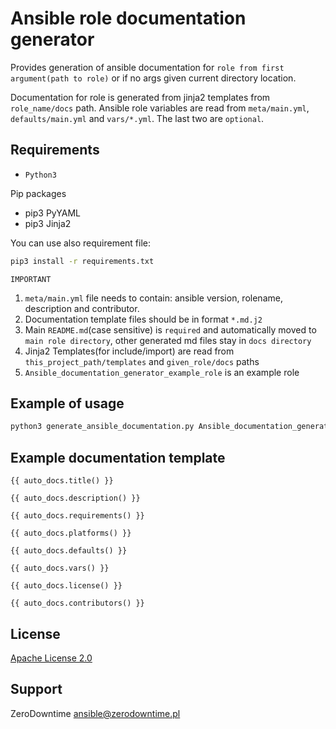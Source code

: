 # Ansible role documentation generator

Provides generation of ansible documentation for `role from first argument(path to role)` or if no args given current directory location.

Documentation for role is generated from jinja2 templates from `role_name/docs` path. 
Ansible role variables are read from `meta/main.yml`, `defaults/main.yml` and `vars/*.yml`. The last two are `optional`.

## Requirements

- `Python3`

Pip packages

- pip3 PyYAML
- pip3 Jinja2

You can use also requirement file:

```bash
pip3 install -r requirements.txt
```

`IMPORTANT`

1. `meta/main.yml` file needs to contain: ansible version, rolename, description and contributor.
2. Documentation template files should be in format `*.md.j2`
3. Main `README.md`(case sensitive) is `required` and automatically moved to `main role directory`, other generated md files stay in `docs directory`
4. Jinja2 Templates(for include/import) are read from `this_project_path/templates` and `given_role/docs` paths
5. `Ansible_documentation_generator_example_role` is an example role

## Example of usage

```bash
python3 generate_ansible_documentation.py Ansible_documentation_generator_example_role
```

## Example documentation template

```jinja
{{ auto_docs.title() }}

{{ auto_docs.description() }}

{{ auto_docs.requirements() }}

{{ auto_docs.platforms() }}

{{ auto_docs.defaults() }}

{{ auto_docs.vars() }}

{{ auto_docs.license() }}

{{ auto_docs.contributors() }}
```

## License

[Apache License 2.0](LICENSE)

## Support

ZeroDowntime <ansible@zerodowntime.pl>